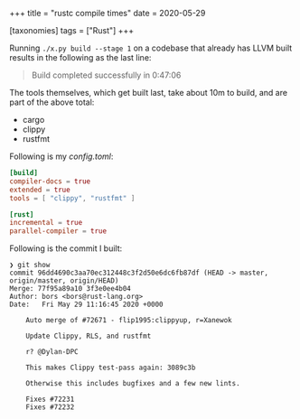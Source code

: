 +++
title = "rustc compile times"
date = 2020-05-29

[taxonomies]
tags = ["Rust"]
+++

Running `./x.py build --stage 1` on a codebase that already has LLVM
built results in the following as the last line:

> Build completed successfully in 0:47:06

The tools themselves, which get built last, take about 10m to build,
and are part of the above total:

- cargo
- clippy
- rustfmt

Following is my *config.toml*:

```toml
[build]
compiler-docs = true
extended = true
tools = [ "clippy", "rustfmt" ]

[rust]
incremental = true
parallel-compiler = true
```

Following is the commit I built:

```
❯ git show
commit 96dd4690c3aa70ec312448c3f2d50e6dc6fb87df (HEAD -> master, origin/master, origin/HEAD)
Merge: 77f95a89a10 3f3e0ee4b04
Author: bors <bors@rust-lang.org>
Date:   Fri May 29 11:16:45 2020 +0000

    Auto merge of #72671 - flip1995:clippyup, r=Xanewok

    Update Clippy, RLS, and rustfmt

    r? @Dylan-DPC

    This makes Clippy test-pass again: 3089c3b

    Otherwise this includes bugfixes and a few new lints.

    Fixes #72231
    Fixes #72232
```
